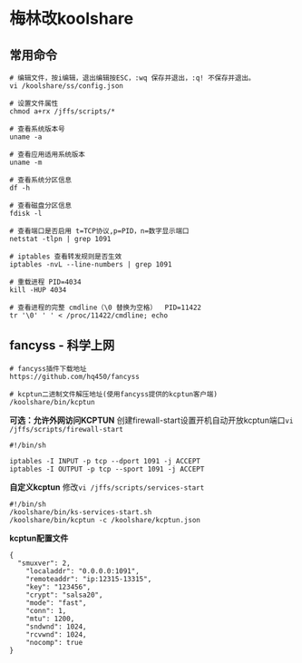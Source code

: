 # 梅林改koolshare

## 常用命令
```
# 编辑文件，按i编辑，退出编辑按ESC，:wq 保存并退出，:q! 不保存并退出。
vi /koolshare/ss/config.json

# 设置文件属性
chmod a+rx /jffs/scripts/*

# 查看系统版本号
uname -a

# 查看应用适用系统版本
uname -m

# 查看系统分区信息
df -h

# 查看磁盘分区信息
fdisk -l

# 查看端口是否启用 t=TCP协议,p=PID，n=数字显示端口
netstat -tlpn | grep 1091

# iptables 查看转发规则是否生效
iptables -nvL --line-numbers | grep 1091

# 重载进程 PID=4034
kill -HUP 4034

# 查看进程的完整 cmdline（\0 替换为空格）  PID=11422
tr '\0' ' ' < /proc/11422/cmdline; echo
```

## fancyss - 科学上网
```
# fancyss插件下载地址
https://github.com/hq450/fancyss

# kcptun二进制文件解压地址(使用fancyss提供的kcptun客户端)
/koolshare/bin/kcptun
```

**可选：允许外网访问KCPTUN**
创建firewall-start设置开机自动开放kcptun端口``vi /jffs/scripts/firewall-start``
```
#!/bin/sh

iptables -I INPUT -p tcp --dport 1091 -j ACCEPT
iptables -I OUTPUT -p tcp --sport 1091 -j ACCEPT
```

**自定义kcptun**
修改``vi /jffs/scripts/services-start``
```
#!/bin/sh
/koolshare/bin/ks-services-start.sh
/koolshare/bin/kcptun -c /koolshare/kcptun.json
```

**kcptun配置文件**
```
{
  "smuxver": 2, 
	"localaddr": "0.0.0.0:1091",
	"remoteaddr": "ip:12315-13315",
	"key": "123456",
	"crypt": "salsa20",
	"mode": "fast",
	"conn": 1,
	"mtu": 1200,
	"sndwnd": 1024,
	"rcvwnd": 1024,
	"nocomp": true
}
```

